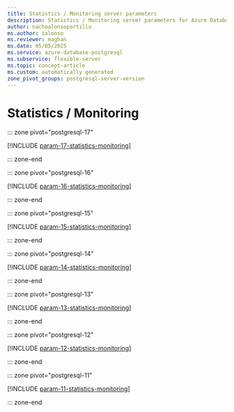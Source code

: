 ```yaml
---
title: Statistics / Monitoring server parameters
description: Statistics / Monitoring server parameters for Azure Database for PostgreSQL flexible server.
author: nachoalonsoportillo
ms.author: ialonso
ms.reviewer: maghan
ms.date: 05/05/2025
ms.service: azure-database-postgresql
ms.subservice: flexible-server
ms.topic: concept-article
ms.custom: automatically generated
zone_pivot_groups: postgresql-server-version
---
```

# Statistics / Monitoring


::: zone pivot="postgresql-17"

[!INCLUDE [param-17-statistics-monitoring](./includes/param-17-statistics-monitoring.md)]

::: zone-end


::: zone pivot="postgresql-16"

[!INCLUDE [param-16-statistics-monitoring](./includes/param-16-statistics-monitoring.md)]

::: zone-end


::: zone pivot="postgresql-15"

[!INCLUDE [param-15-statistics-monitoring](./includes/param-15-statistics-monitoring.md)]

::: zone-end


::: zone pivot="postgresql-14"

[!INCLUDE [param-14-statistics-monitoring](./includes/param-14-statistics-monitoring.md)]

::: zone-end


::: zone pivot="postgresql-13"

[!INCLUDE [param-13-statistics-monitoring](./includes/param-13-statistics-monitoring.md)]

::: zone-end


::: zone pivot="postgresql-12"

[!INCLUDE [param-12-statistics-monitoring](./includes/param-12-statistics-monitoring.md)]

::: zone-end


::: zone pivot="postgresql-11"

[!INCLUDE [param-11-statistics-monitoring](./includes/param-11-statistics-monitoring.md)]

::: zone-end


